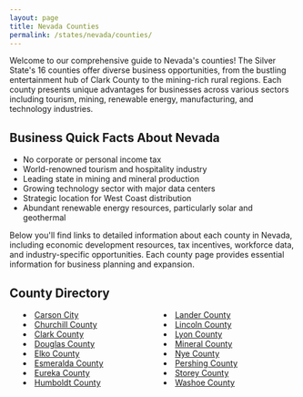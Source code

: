 ```yaml
---
layout: page
title: Nevada Counties
permalink: /states/nevada/counties/
---
```


<p>Welcome to our comprehensive guide to Nevada's counties! The Silver State's 16 counties offer diverse business opportunities, from the bustling entertainment hub of Clark County to the mining-rich rural regions. Each county presents unique advantages for businesses across various sectors including tourism, mining, renewable energy, manufacturing, and technology industries.</p>

<h2>Business Quick Facts About Nevada</h2>

<ul>
    <li>No corporate or personal income tax</li>
    <li>World-renowned tourism and hospitality industry</li>
    <li>Leading state in mining and mineral production</li>
    <li>Growing technology sector with major data centers</li>
    <li>Strategic location for West Coast distribution</li>
    <li>Abundant renewable energy resources, particularly solar and geothermal</li>
</ul>

<p>Below you'll find links to detailed information about each county in Nevada, including economic development resources, tax incentives, workforce data, and industry-specific opportunities. Each county page provides essential information for business planning and expansion.</p>

<h2>County Directory</h2>
<style>
    .county-list {
        columns: 2;
        -webkit-columns: 2;
        -moz-columns: 2;
        list-style-position: inside;
    }
</style>

<ul class="county-list">
    <li><a href="{{ '/states/nevada/carson-city/' | relative_url }}">Carson City</a></li>
    <li><a href="{{ '/states/nevada/churchill/' | relative_url }}">Churchill County</a></li>
    <li><a href="{{ '/states/nevada/clark/' | relative_url }}">Clark County</a></li>
    <li><a href="{{ '/states/nevada/douglas/' | relative_url }}">Douglas County</a></li>
    <li><a href="{{ '/states/nevada/elko/' | relative_url }}">Elko County</a></li>
    <li><a href="{{ '/states/nevada/esmeralda/' | relative_url }}">Esmeralda County</a></li>
    <li><a href="{{ '/states/nevada/eureka/' | relative_url }}">Eureka County</a></li>
    <li><a href="{{ '/states/nevada/humboldt/' | relative_url }}">Humboldt County</a></li>
    <li><a href="{{ '/states/nevada/lander/' | relative_url }}">Lander County</a></li>
    <li><a href="{{ '/states/nevada/lincoln/' | relative_url }}">Lincoln County</a></li>
    <li><a href="{{ '/states/nevada/lyon/' | relative_url }}">Lyon County</a></li>
    <li><a href="{{ '/states/nevada/mineral/' | relative_url }}">Mineral County</a></li>
    <li><a href="{{ '/states/nevada/nye/' | relative_url }}">Nye County</a></li>
    <li><a href="{{ '/states/nevada/pershing/' | relative_url }}">Pershing County</a></li>
    <li><a href="{{ '/states/nevada/storey/' | relative_url }}">Storey County</a></li>
    <li><a href="{{ '/states/nevada/washoe/' | relative_url }}">Washoe County</a></li>
</ul> 

